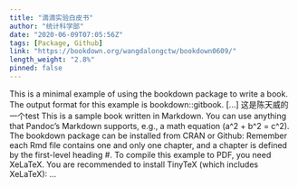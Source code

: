 ```yaml
---
title: "滴滴实验白皮书"
author: "统计科学部"
date: "2020-06-09T07:05:56Z"
tags: [Package, Github]
link: "https://bookdown.org/wangdalongctw/bookdown0609/"
length_weight: "2.8%"
pinned: false
---
```


This is a minimal example of using the bookdown package to write a book. The output format for this example is bookdown::gitbook. [...] 这是陈天威的一个test This is a sample book written in Markdown. You can use anything that Pandoc’s Markdown supports, e.g., a math equation \(a^2 + b^2 = c^2\). The bookdown package can be installed from CRAN or Github: Remember each Rmd file contains one and only one chapter, and a chapter is defined by the first-level heading #. To compile this example to PDF, you need XeLaTeX. You are recommended to install TinyTeX (which includes XeLaTeX): ...
